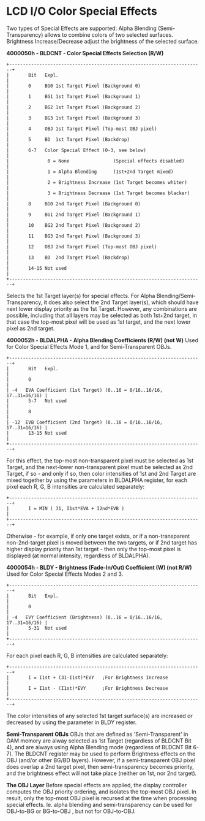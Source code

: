 # LCD I/O Color Special Effects


Two types of Special Effects are supported: Alpha Blending
(Semi-Transparency) allows to combine colors of two selected surfaces.
Brightness Increase/Decrease adjust the brightness of the selected
surface.

**4000050h - BLDCNT - Color Special Effects Selection (R/W)**

```
+-----------------------------------------------------------------------+
|       Bit   Expl.                                                     |
|       0     BG0 1st Target Pixel (Background 0)                       |
|       1     BG1 1st Target Pixel (Background 1)                       |
|       2     BG2 1st Target Pixel (Background 2)                       |
|       3     BG3 1st Target Pixel (Background 3)                       |
|       4     OBJ 1st Target Pixel (Top-most OBJ pixel)                 |
|       5     BD  1st Target Pixel (Backdrop)                           |
|       6-7   Color Special Effect (0-3, see below)                     |
|              0 = None                (Special effects disabled)       |
|              1 = Alpha Blending      (1st+2nd Target mixed)           |
|              2 = Brightness Increase (1st Target becomes whiter)      |
|              3 = Brightness Decrease (1st Target becomes blacker)     |
|       8     BG0 2nd Target Pixel (Background 0)                       |
|       9     BG1 2nd Target Pixel (Background 1)                       |
|       10    BG2 2nd Target Pixel (Background 2)                       |
|       11    BG3 2nd Target Pixel (Background 3)                       |
|       12    OBJ 2nd Target Pixel (Top-most OBJ pixel)                 |
|       13    BD  2nd Target Pixel (Backdrop)                           |
|       14-15 Not used                                                  |
+-----------------------------------------------------------------------+
```

Selects the 1st Target layer(s) for special effects. For Alpha
Blending/Semi-Transparency, it does also select the 2nd Target layer(s),
which should have next lower display priority as the 1st Target.
However, any combinations are possible, including that all layers may be
selected as both 1st+2nd target, in that case the top-most pixel will be
used as 1st target, and the next lower pixel as 2nd target.

**4000052h - BLDALPHA - Alpha Blending Coefficients (R/W) (not W)**
Used for Color Special Effects Mode 1, and for Semi-Transparent OBJs.

```
+-----------------------------------------------------------------------+
|       Bit   Expl.                                                     |
|       0                                                               |
| -4   EVA Coefficient (1st Target) (0..16 = 0/16..16/16, 17..31=16/16) |
|       5-7   Not used                                                  |
|       8                                                               |
| -12  EVB Coefficient (2nd Target) (0..16 = 0/16..16/16, 17..31=16/16) |
|       13-15 Not used                                                  |
+-----------------------------------------------------------------------+
```

For this effect, the top-most non-transparent pixel must be selected as
1st Target, and the next-lower non-transparent pixel must be selected as
2nd Target, if so - and only if so, then color intensities of 1st and
2nd Target are mixed together by using the parameters in BLDALPHA
register, for each pixel each R, G, B intensities are calculated
separately:

```
+-----------------------------------------------------------------------+
|       I = MIN ( 31, I1st*EVA + I2nd*EVB )                             |
+-----------------------------------------------------------------------+
```

Otherwise - for example, if only one target exists, or if a
non-transparent non-2nd-target pixel is moved between the two targets,
or if 2nd target has higher display priority than 1st target - then only
the top-most pixel is displayed (at normal intensity, regardless of
BLDALPHA).

**4000054h - BLDY - Brightness (Fade-In/Out) Coefficient (W) (not
R/W)**
Used for Color Special Effects Modes 2 and 3.

```
+-----------------------------------------------------------------------+
|       Bit   Expl.                                                     |
|       0                                                               |
| -4   EVY Coefficient (Brightness) (0..16 = 0/16..16/16, 17..31=16/16) |
|       5-31  Not used                                                  |
+-----------------------------------------------------------------------+
```

For each pixel each R, G, B intensities are calculated separately:

```
+-----------------------------------------------------------------------+
|       I = I1st + (31-I1st)*EVY   ;For Brightness Increase             |
|       I = I1st - (I1st)*EVY      ;For Brightness Decrease             |
+-----------------------------------------------------------------------+
```

The color intensities of any selected 1st target surface(s) are
increased or decreased by using the parameter in BLDY register.

**Semi-Transparent OBJs**
OBJs that are defined as \'Semi-Transparent\' in OAM memory are alway
selected as 1st Target (regardless of BLDCNT Bit 4), and are always
using Alpha Blending mode (regardless of BLDCNT Bit 6-7).
The BLDCNT register may be used to perform Brightness effects on the OBJ
(and/or other BG/BD layers). However, if a semi-transparent OBJ pixel
does overlap a 2nd target pixel, then semi-transparency becomes
priority, and the brightness effect will not take place (neither on 1st,
nor 2nd target).

**The OBJ Layer**
Before special effects are applied, the display controller computes the
OBJ priority ordering, and isolates the top-most OBJ pixel. In result,
only the top-most OBJ pixel is recursed at the time when processing
special effects. Ie. alpha blending and semi-transparency can be used
for OBJ-to-BG or BG-to-OBJ , but not for OBJ-to-OBJ.



